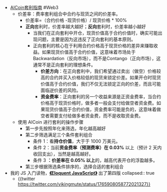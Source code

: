 - [AICoin套利指南](https://www.aicoin.com/article/391250.html) #Web3
	- 价差率：费率套利组合中合约与现货之间的价差率。
		- 价差率=（合约价格 -现货价格）/ 现货价格 * 100%
		- **正向**套利时，价差率越大越好；**反向**套利时，价差率越小越好
			- 当我们在正向套利中开仓，现货价值高于合约价值时，确实可能出现问题，主要是因为这违反了正向套利的基本原则。
			- 正向套利的核心在于利用合约价格高于现货价格的差异来赚取收益。如果现货价值高于合约价值，这意味着市场处于Backwardation（反向市场），而不是Contango（正向市场），这通常不是正向套利的理想条件。
				- **价差方向**：在正向套利中，我们希望通过卖出（做空）价格较高的合约并买入价格较低的现货来锁定价差。如果开仓时现货价值高于合约价值，我们不仅无法锁定正向的价差，而且可能面临逆价差的风险。
				- **资金费率**：正向套利的另一个收益来源是正资金费率，当合约价格高于现货价格时，做多者一般会支付给做空者资金费。如果现货价值高于合约价值，资金费率可能是负的，这意味着做空者需要支付给做多者资金费，而不是收取资金费。
	- 使用 AICoin 进行套利的操作步骤
		- 第一步先按照年化来筛选，年化越高越好
		- 第二步筛选满足三个条件套利组合
			- 条件 1：看**持仓价值**，大于于 1000 万美元。
			- 条件 2：当前**资金费率（预测费率）在 0.03%** 以上（预计 2 天内收回支出），当然是越高越好。
			- 条件 3 **：价差率在 0.05% 以上**的，越高代表开仓的浮盈越多。
		- 第三步根据筛选条件排序的，选择合适的套利组合
- 我的 JS 入门读物，[**《Eloquent JavaScript》**](https://eloquentjavascript.net/) 出了第四版
  collapsed:: true
	- {{twitter https://twitter.com/vikingmute/status/1765908058772021327}}